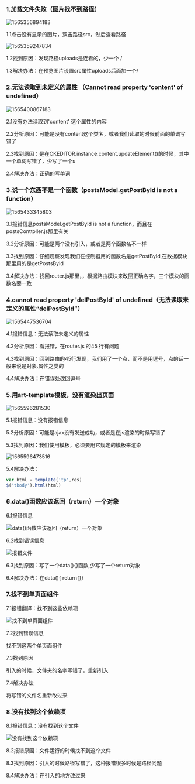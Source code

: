 ### 1.加载文件失败（图片找不到路径）

![1565356894183](C:\Users\87625\AppData\Roaming\Typora\typora-user-images\1565356894183.png)

1.1点击没有显示的图片，双击路径src，然后查看路径

![1565359247834](C:\Users\87625\AppData\Roaming\Typora\typora-user-images\1565359247834.png)

1.2找到原因：发现路径uploads是连着的，少一个 / 

1.3解决办法：在预览图片设置src属性uploads后面加一个/





### 2.无法读取到未定义的属性 （Cannot read property 'content' of undefined）

![1565400867183](C:\Users\87625\AppData\Roaming\Typora\typora-user-images\1565400867183.png)

2.1没有办法读取到'content' 这个属性的内容

2.2分析原因：可能是没有content这个类名，或者我们读取的时候前面的单词写错了

2.3找到原因：是在CKEDITOR.instance.content.updateElement()的时候，其中一个单词写错了，少写了一个s

2.4解决办法：正确的写单词





### 3.说一个东西不是一个函数（postsModel.getPostById is not a function）

![1565433345803](C:\Users\87625\AppData\Roaming\Typora\typora-user-images\1565433345803.png)

3.1报错信息postsModel.getPostById is not a function，而且在postsConttoller.js那里有关

3.2分析原因：可能是两个没有引入，或者是两个函数名不一样

3.3找到原因：仔细观察发现我们在控制器用的函数名是getPostById,在数据模块那里用的是getPostsById

3.4解决办法：找回router.js那里，，根据路由模块来改回正确名字，三个模块的函数名要一致





### 4.cannot read property  'delPostById' of undefined（无法读取未定义的属性“delPostById”）

![1565447536704](C:\Users\87625\AppData\Roaming\Typora\typora-user-images\1565447536704.png)

4.1报错信息：无法读取未定义的属性

4.2分析原因：看报错，在router.js 的45 行有问题

4.3找到原因：回到路由的45行发现，我们用了一个点，而不是用逗号，点的话一般来说是对象.属性之类的

4.4解决办法：在错误处改回逗号





### 5.用art-template模板，没有渲染出页面

![1565596281530](C:\Users\87625\AppData\Roaming\Typora\typora-user-images\1565596281530.png)

5.1报错信息：没有报错信息

5.2分析原因：可能是ajax没有发送成功，或者是在js渲染的时候写错了

5.3找到原因：我们使用模板，必须要用它规定的模板来渲染

![1565596473516](C:\Users\87625\AppData\Roaming\Typora\typora-user-images\1565596473516.png)

5.4解决办法： 

```js
var html = template('tp',res)
$('tbody').html(html)
```





### 6.data()函数应该返回（return）一个对象

6.1报错信息

![data()函数应该返回（return）一个对象](E:\前端笔记\images\data()函数应该返回（return）一个对象.png)

6.2找到错误信息

![报错文件](E:\前端笔记\images\报错文件.png)

6.3找到原因：写了一个data(){}函数,少写了一个return对象

6.4解决办法：在data(){ return{}}



### 7.找不到单页面组件

7.1报错翻译：找不到这些依赖项

![找不到单页面组件](E:\前端笔记\images\找不到单页面组件.png)

7.2找到错误信息

找不到这两个单页面组件

7.3找到原因

引入的时候，文件夹的名字写错了，重新引入

7.4解决办法

将写错的文件名重新改过来





### 8.没有找到这个依赖项

8.1报错信息：没有找到这个文件

![没有找到这个依赖项](E:\前端笔记\images\没有找到这个依赖项.png)

8.2报错原因：文件运行的时候找不到这个文件

8.3找到原因：引入的时候路径写错了，这种报错很多时候是路径问题

8.4解决办法：在引入的地方改过来





























